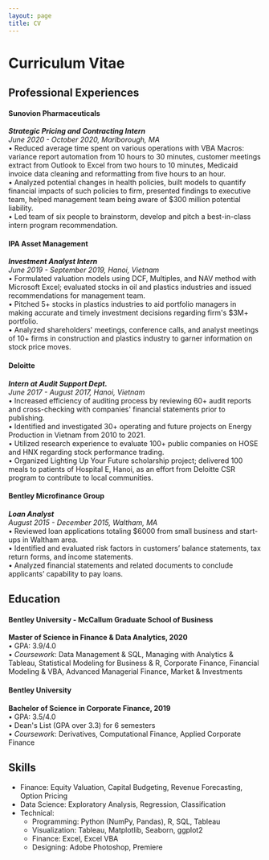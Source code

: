 ```yaml
---
layout: page
title: CV
---
```

<div class="sidebar-right" style="background-color:#202020"></div>
<h1 class="page-title">Curriculum Vitae</h1>

## Professional Experiences    
#### Sunovion Pharmaceuticals       
***Strategic Pricing and Contracting Intern***     
*June 2020 - October 2020, Marlborough, MA*  
• Reduced average time spent on various operations with VBA Macros: variance report automation from 10 hours to 30 minutes, customer meetings extract from Outlook to Excel from two hours to 10 minutes, Medicaid invoice
data cleaning and reformatting from five hours to an hour.  
• Analyzed potential changes in health policies, built models to quantify financial impacts of such policies to firm, presented findings to executive team, helped management team being aware of $300 million potential liability.  
• Led team of six people to brainstorm, develop and pitch a best-in-class intern program recommendation.  

#### IPA Asset Management      
***Investment Analyst Intern***        
*June 2019 - September 2019, Hanoi, Vietnam*     
• Formulated valuation models using DCF, Multiples, and NAV method with Microsoft Excel; evaluated stocks in oil and plastics industries and issued recommendations for management team.  
• Pitched 5+ stocks in plastics industries to aid portfolio managers in making
accurate and timely investment decisions regarding firm's $3M+ portfolio.  
• Analyzed shareholders' meetings, conference calls, and analyst meetings of
10+ firms in construction and plastics industry to garner information on stock
price moves.  

#### Deloitte     
***Intern at Audit Support Dept.***    
*June 2017 - August 2017, Hanoi, Vietnam*      
• Increased efficiency of auditing process by reviewing 60+ audit reports
and cross-checking with companies' financial statements prior to publishing.  
• Identified and investigated 30+ operating and future projects on Energy
Production in Vietnam from 2010 to 2021.   
• Utilized research experience to evaluate 100+ public companies on HOSE
and HNX regarding stock performance trading.  
• Organized Lighting Up Your Future scholarship project; delivered 100 meals
to patients of Hospital E, Hanoi, as an effort from Deloitte CSR program to
contribute to local communities.  

#### Bentley Microfinance Group     
***Loan Analyst***    
*August 2015 - December 2015, Waltham, MA*     
• Reviewed loan applications totaling $6000 from small business and start-ups
in Waltham area.  
• Identified and evaluated risk factors in customers’ balance statements, tax
return forms, and income statements.  
• Analyzed financial statements and related documents to conclude applicants’
capability to pay loans.  


## Education   
#### Bentley University - McCallum Graduate School of Business 
**Master of Science in Finance & Data Analytics, 2020**  
• GPA: 3.9/4.0  
• *Coursework*: Data Management & SQL, Managing with Analytics & Tableau, Statistical Modeling for Business
& R, Corporate Finance, Financial Modeling & VBA, Advanced Managerial Finance, Market & Investments   
#### Bentley University  
**Bachelor of Science in Corporate Finance, 2019**   
• GPA: 3.5/4.0   
• Dean's List (GPA over 3.3) for 6 semesters  
• *Coursework*: Derivatives, Computational Finance, Applied Corporate Finance  


## Skills  
- Finance: Equity Valuation, Capital Budgeting, Revenue Forecasting, Option Pricing  
- Data Science: Exploratory Analysis, Regression, Classification  
- Technical:  
	- Programming: Python (NumPy, Pandas), R, SQL, Tableau   
	- Visualization: Tableau, Matplotlib, Seaborn, ggplot2   
	- Finance: Excel, Excel VBA   
	- Designing: Adobe Photoshop, Premiere   
